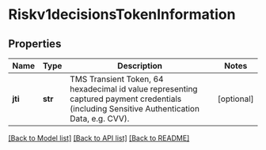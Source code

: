 # Riskv1decisionsTokenInformation

## Properties
Name | Type | Description | Notes
------------ | ------------- | ------------- | -------------
**jti** | **str** | TMS Transient Token, 64 hexadecimal id value representing captured payment credentials (including Sensitive Authentication Data, e.g. CVV).  | [optional] 

[[Back to Model list]](../README.md#documentation-for-models) [[Back to API list]](../README.md#documentation-for-api-endpoints) [[Back to README]](../README.md)


